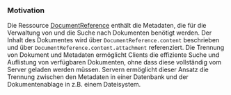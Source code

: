 ### Motivation

Die Ressource [DocumentReference](https://hl7.org/fhir/R4/documentreference.html) enthält die Metadaten, die für die Verwaltung von und die Suche nach Dokumenten benötigt werden. Der Inhalt des Dokumentes wird über `DocumentReference.content` beschrieben und über `DocumentReference.content.attachment` referenziert. Die Trennung von Dokument und Metadaten ermöglicht Clients die effiziente Suche und Auflistung von verfügbaren Dokumenten, ohne dass diese vollständig vom Server geladen werden müssen. Servern ermöglicht dieser Ansatz die Trennung zwischen den Metadaten in einer Datenbank und der Dokumentenablage in z.B. einem Dateisystem.
